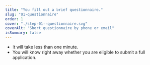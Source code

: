 ```yaml
---
title: "You fill out a brief questionnaire."
slug: "01-questionnaire"
order: 1
cover: "./step-01--questionnaire.svg"
coverAlt: "Short questionnaire by phone or email"
isSummary: false
---
```


* It will take less than one minute.
* You will know right away whether you are eligible to submit a full application.